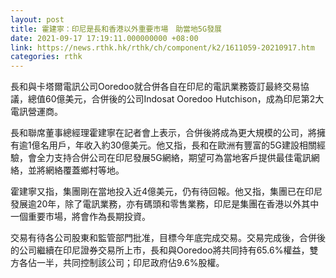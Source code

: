 ```yaml
---
layout: post
title: 霍建寧：印尼是長和香港以外重要市場　助當地5G發展
date: 2021-09-17 17:19:11.000000000 +08:00
link: https://news.rthk.hk/rthk/ch/component/k2/1611059-20210917.htm
categories: rthk
---
```


長和與卡塔爾電訊公司Ooredoo就合併各自在印尼的電訊業務簽訂最終交易協議，總值60億美元，合併後的公司Indosat Ooredoo Hutchison，成為印尼第2大電訊營運商。

長和聯席董事總經理霍建寧在記者會上表示，合併後將成為更大規模的公司，將擁有逾1億名用戶，年收入約30億美元。他又指，長和在歐洲有豐富的5G建設相關經驗，會全力支持合併公司在印尼發展5G網絡，期望可為當地客戶提供最佳電訊網絡，並將網絡覆蓋鄉村等地。

霍建寧又指，集團剛在當地投入近4億美元，仍有待回報。他又指，集團已在印尼發展逾20年，除了電訊業務，亦有碼頭和零售業務，印尼是集團在香港以外其中一個重要市場，將會作為長期投資。

交易有待各公司股東和監管部門批准，目標今年底完成交易。交易完成後，合併後的公司繼續在印尼證券交易所上市，長和與Ooredoo將共同持有65.6%權益，雙方各佔一半，共同控制該公司；印尼政府佔9.6%股權。
